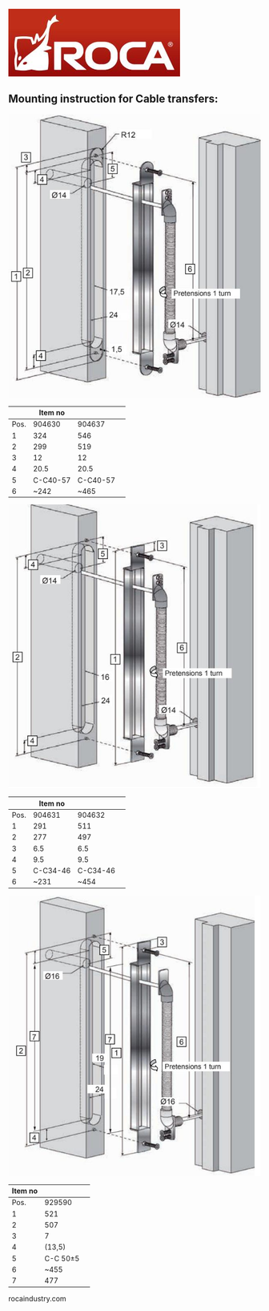 ![](_page_0_Picture_0.jpeg)

## Mounting instruction for Cable transfers:

![](_page_0_Figure_2.jpeg)

|      | Item no  |          |  |
|------|----------|----------|--|
| Pos. | 904630   | 904637   |  |
| 1    | 324      | 546      |  |
| 2    | 299      | 519      |  |
| 3    | 12       | 12       |  |
| 4    | 20.5     | 20.5     |  |
| 5    | C-C40-57 | C-C40-57 |  |
| 6    | ~242     | ~465     |  |

![](_page_0_Figure_4.jpeg)

|      | Item no  |          |  |
|------|----------|----------|--|
| Pos. | 904631   | 904632   |  |
| 1    | 291      | 511      |  |
| 2    | 277      | 497      |  |
| 3    | 6.5      | 6.5      |  |
| 4    | 9.5      | 9.5      |  |
| 5    | C-C34-46 | C-C34-46 |  |
| 6    | ~231     | ~454     |  |

![](_page_0_Figure_6.jpeg)

| Item no |          |  |
|---------|----------|--|
| Pos.    | 929590   |  |
| 1       | 521      |  |
| 2       | 507      |  |
| 3       | 7        |  |
| 4       | (13,5)   |  |
| 5       | C-C 50±5 |  |
| 6       | ~455     |  |
| 7       | 477      |  |

rocaindustry.com